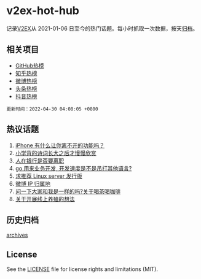 # v2ex-hot-hub

 记录[V2EX](https://www.v2ex.com/)从 2021-01-06 日至今的热门话题。每小时抓取一次数据，按天[归档](archives)。
 
 ## 相关项目

- [GitHub热榜](https://github.com/snaildev/github-hot-hub)
- [知乎热榜](https://github.com/snaildev/zhihu-hot-hub)
- [微博热榜](https://github.com/snaildev/weibo-hot-hub)
- [头条热榜](https://github.com/snaildev/toutiao-hot-hub)
- [抖音热榜](https://github.com/snaildev/douyin-hot-hub)


 `更新时间：2022-04-30 04:08:05 +0800`

## 热议话题

1. [iPhone 有什么让你离不开的功能吗？](https://www.v2ex.com/t/849965)
1. [小学背的诗词长大之后才慢慢欣赏](https://www.v2ex.com/t/850010)
1. [人在银行是否要离职](https://www.v2ex.com/t/849941)
1. [go 用来业务开发, 开发速度是不是吊打其他语言?](https://www.v2ex.com/t/849956)
1. [求推荐 Linux server 发行版](https://www.v2ex.com/t/849966)
1. [微博 IP 归属地](https://www.v2ex.com/t/850097)
1. [问一下大家和我是一样的吗?关于喝茶喝咖啡](https://www.v2ex.com/t/849961)
1. [关于开展线上养殖的想法](https://www.v2ex.com/t/849984)

## 历史归档

[archives](archives)

## License

See the [LICENSE](LICENSE) file for license rights and limitations (MIT).

